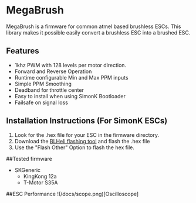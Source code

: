 # MegaBrush
MegaBrush is a firmware for common atmel based brushless ESCs.
This library makes it possible easily convert a brushless ESC into a brushed ESC.

## Features
* 1khz PWM with 128 levels per motor direction.
* Forward and Reverse Operation
* Runtime configurable Min and Max PPM inputs
* Simple PPM Smoothing
* Deadband for throttle center
* Easy to install when using SimonK Bootloader
* Failsafe on signal loss

## Installation Instructions (For SimonK ESCs)
1. Look for the .hex file for your ESC in the firmware directory.
1. Download the [BLHeli flashing tool](https://blhelisuite.wordpress.com/) and flash the .hex file
1. Use the "Flash Other" Option to flash the hex file.


##Tested firmware
* SKGeneric
  * KingKong 12a
  * T-Motor S35A


##ESC Performance
!(/docs/scope.png)[Oscilloscope]
